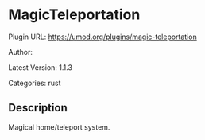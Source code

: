 # MagicTeleportation

Plugin URL: https://umod.org/plugins/magic-teleportation

Author: 

Latest Version: 1.1.3

Categories: rust

## Description

Magical home/teleport system.

